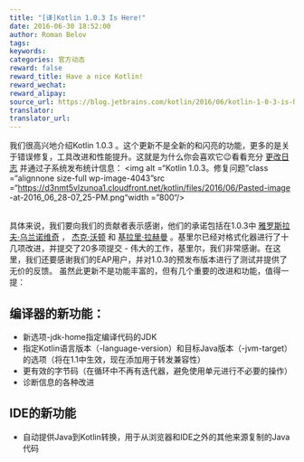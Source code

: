 ```yaml
---
title: "[译]Kotlin 1.0.3 Is Here!"
date: 2016-06-30 18:52:00
author: Roman Belov
tags:
keywords:
categories: 官方动态
reward: false
reward_title: Have a nice Kotlin!
reward_wechat:
reward_alipay:
source_url: https://blog.jetbrains.com/kotlin/2016/06/kotlin-1-0-3-is-here/
translator:
translator_url:
---
```


我们很高兴地介绍Kotlin 1.0.3 </strong>。这个更新不是全新的和闪亮的功能，更多的是关于错误修复，工具改进和性能提升。这就是为什么你会喜欢它😉看看充分 [更改日志](https://github.com/JetBrains/kotlin/blob/1.0.3/ChangeLog.md) 并通过子系统发布统计信息：
<img alt =“Kotlin 1.0.3。修复问题”class =“alignnone size-full wp-image-4043”src =“https://d3nmt5vlzunoa1.cloudfront.net/kotlin/files/2016/06/Pasted-image -at-2016_06_28-07_25-PM.png“width =”800“/> <br/>
<span id =“more-4042”> </span> <br/>

具体来说，我们要向我们的贡献者表示感谢，他们的承诺包括在1.0.3中 [雅罗斯拉夫·乌兰诺维奇](https://github.com/yarulan) ， [杰克·沃顿](https://github.com/JakeWharton) 和 [基拉里·拉赫曼](https://github.com/cypressious) 。基里尔已经对格式化器进行了十几项改进，并提交了20多项提交 - 伟大的工作，基里尔，我们非常感谢。在这里，我们还要感谢我们的EAP用户，并对1.0.3的预发布版本进行了测试并提供了无价的反馈。
虽然此更新不是功能丰富的，但有几个重要的改进和功能，值得一提：
## 编译器的新功能：


* 新选项-jdk-home指定编译代码的JDK
* 指定Kotlin语言版本（-language-version）和目标Java版本（-jvm-target）的选项（将在1.1中生效，现在添加用于转发兼容性）
* 更有效的字节码（在循环中不再有迭代器，避免使用单元进行不必要的操作）
* 诊断信息的各种改进

## IDE的新功能


* 自动提供Java到Kotlin转换，用于从浏览器和IDE之外的其他来源复制的Java代码

